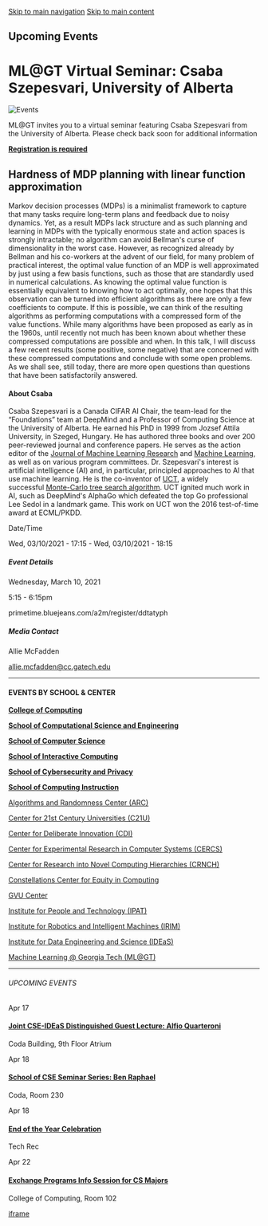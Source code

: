 [Skip to main navigation](https://www.cc.gatech.edu/events/2021/03/10/mlgt-virtual-seminar-csaba-szepesvari-university-alberta#main-navigation) [Skip to main content](https://www.cc.gatech.edu/events/2021/03/10/mlgt-virtual-seminar-csaba-szepesvari-university-alberta#main-content)

## Upcoming Events

# ML@GT Virtual Seminar: Csaba Szepesvari, University of Alberta

![Events](https://www.cc.gatech.edu/sites/default/files/default_images/external-events-default.jpg)

ML@GT invites you to a virtual seminar featuring Csaba Szepesvari from the University of Alberta. Please check back soon for additional information

**[Registration is required](https://primetime.bluejeans.com/a2m/register/ddtatyph)**

## Hardness of MDP planning with linear function approximation

Markov decision processes (MDPs) is a minimalist framework to capture that many tasks require long-term plans and feedback due to noisy dynamics. Yet, as a result MDPs lack structure and as such planning and learning in MDPs with the typically enormous state and action spaces is strongly intractable; no algorithm can avoid Bellman's curse of dimensionality in the worst case. However, as recognized already by Bellman and his co-workers at the advent of our field, for many problem of practical interest, the optimal value function of an MDP is well approximated by just using a few basis functions, such as those that are standardly used in numerical calculations. As knowing the optimal value function is essentially equivalent to knowing how to act optimally, one hopes that this observation can be turned into efficient algorithms as there are only a few coefficients to compute. If this is possible, we can think of the resulting algorithms as performing computations with a compressed form of the value functions. While many algorithms have been proposed as early as in the 1960s, until recently not much has been known about whether these compressed computations are possible and when. In this talk, I will discuss a few recent results (some positive, some negative) that are concerned with these compressed computations and conclude with some open problems. As we shall see, still today, there are more open questions than questions that have been satisfactorily answered.

#### **About Csaba**

Csaba Szepesvari is a Canada CIFAR AI Chair, the team-lead for the “Foundations” team at DeepMind and a Professor of Computing Science at the University of Alberta. He earned his PhD in 1999 from Jozsef Attila University, in Szeged, Hungary. He has authored three books and over 200 peer-reviewed journal and conference papers. He serves as the action editor of the [Journal of Machine Learning Research](http://www.jmlr.org/) and [Machine Learning](https://link.springer.com/journal/10994/volumes-and-issues), as well as on various program committees. Dr. Szepesvari's interest is artificial intelligence (AI) and, in particular, principled approaches to AI that use machine learning. He is the co-inventor of [UCT](https://en.wikipedia.org/wiki/Monte_Carlo_tree_search#Exploration_and_exploitation), a widely successful [Monte-Carlo tree search algorithm](https://en.wikipedia.org/wiki/Monte_Carlo_tree_search). UCT ignited much work in AI, such as DeepMind's AlphaGo which defeated the top Go professional Lee Sedol in a landmark game. This work on UCT won the 2016 test-of-time award at ECML/PKDD.

Date/Time

Wed, 03/10/2021 - 17:15
\- Wed, 03/10/2021 - 18:15

##### Event Details

Wednesday, March 10, 2021

5:15
\- 6:15pm

primetime.bluejeans.com/a2m/register/ddtatyph

##### Media Contact

Allie McFadden

allie.mcfadden@cc.gatech.edu

* * *

#### EVENTS BY SCHOOL & CENTER

[**College of Computing**](https://www.cc.gatech.edu/event/group/college-computing)

[**School of Computational Science and Engineering**](https://www.cc.gatech.edu/event/group/school-computational-science-and-engineering)

[**School of Computer Science**](https://www.cc.gatech.edu/event/group/school-computer-science)

[**School of Interactive Computing**](https://www.cc.gatech.edu/event/group/school-interactive-computing)

[**School of Cybersecurity and Privacy**](https://www.cc.gatech.edu/event/group/school-cybersecurity-and-privacy)

[**School of Computing Instruction**](https://www.cc.gatech.edu/unit/school-computing-instruction)

[Algorithms and Randomness Center (ARC)](https://www.cc.gatech.edu/event/group/algorithms-and-randomness-center-arc)

[Center for 21st Century Universities (C21U)](https://www.cc.gatech.edu/event/group/center-21st-century-universities-c21u)

[Center for Deliberate Innovation (CDI)](https://www.cc.gatech.edu/event/group/center-deliberate-innovation-cdi)

[Center for Experimental Research in Computer Systems (CERCS)](https://www.cc.gatech.edu/event/group/center-experimental-research-computer-systems-cercs)

[Center for Research into Novel Computing Hierarchies (CRNCH)](https://www.cc.gatech.edu/event/group/center-research-novel-computing-hierarchies-crnch)

[Constellations Center for Equity in Computing](https://www.cc.gatech.edu/event/group/constellations-center-equity-computing)

[GVU Center](https://www.cc.gatech.edu/event/group/gvu-center)

[Institute for People and Technology (IPAT)](https://www.cc.gatech.edu/event/group/institute-people-and-technology-ipat)

[Institute for Robotics and Intelligent Machines (IRIM)](https://www.cc.gatech.edu/event/group/institute-robotics-and-intelligent-machines-irim)

[Institute for Data Engineering and Science (IDEaS)](https://www.cc.gatech.edu/event/group/institute-data-engineering-and-science-ideas)

[Machine Learning @ Georgia Tech (ML@GT)](https://www.cc.gatech.edu/event/group/machine-learning-georgia-tech-mlgt)

* * *

###### UPCOMING EVENTS

Apr 17

#### [Joint CSE-IDEaS Distinguished Guest Lecture: Alfio Quarteroni](https://www.cc.gatech.edu/events/2025/04/17/joint-cse-ideas-distinguished-guest-lecture-alfio-quarteroni)

Coda Building, 9th Floor Atrium

Apr 18

#### [School of CSE Seminar Series: Ben Raphael](https://www.cc.gatech.edu/events/2025/04/18/school-cse-seminar-series-ben-raphael)

Coda, Room 230

Apr 18

#### [End of the Year Celebration](https://www.cc.gatech.edu/events/2025/04/18/end-year-celebration)

Tech Rec

Apr 22

#### [Exchange Programs Info Session for CS Majors](https://www.cc.gatech.edu/events/2025/04/22/exchange-programs-info-session-cs-majors)

College of Computing, Room 102

[iframe](https://static.addtoany.com/menu/sm.25.html#type=core&event=load)